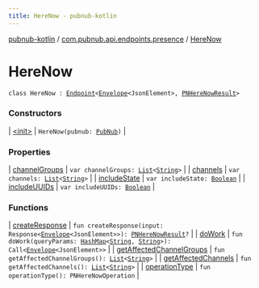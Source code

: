 ```yaml
---
title: HereNow - pubnub-kotlin
---
```


[pubnub-kotlin](../../index.html) / [com.pubnub.api.endpoints.presence](../index.html) / [HereNow](./index.html)

# HereNow

`class HereNow : `[`Endpoint`](../../com.pubnub.api/-endpoint/index.html)`<`[`Envelope`](../../com.pubnub.api.models.server/-envelope/index.html)`<JsonElement>, `[`PNHereNowResult`](../../com.pubnub.api.models.consumer.presence/-p-n-here-now-result/index.html)`>`

### Constructors

| [&lt;init&gt;](-init-.html) | `HereNow(pubnub: `[`PubNub`](../../com.pubnub.api/-pub-nub/index.html)`)` |

### Properties

| [channelGroups](channel-groups.html) | `var channelGroups: `[`List`](https://kotlinlang.org/api/latest/jvm/stdlib/kotlin.collections/-list/index.html)`<`[`String`](https://kotlinlang.org/api/latest/jvm/stdlib/kotlin/-string/index.html)`>` |
| [channels](channels.html) | `var channels: `[`List`](https://kotlinlang.org/api/latest/jvm/stdlib/kotlin.collections/-list/index.html)`<`[`String`](https://kotlinlang.org/api/latest/jvm/stdlib/kotlin/-string/index.html)`>` |
| [includeState](include-state.html) | `var includeState: `[`Boolean`](https://kotlinlang.org/api/latest/jvm/stdlib/kotlin/-boolean/index.html) |
| [includeUUIDs](include-u-u-i-ds.html) | `var includeUUIDs: `[`Boolean`](https://kotlinlang.org/api/latest/jvm/stdlib/kotlin/-boolean/index.html) |

### Functions

| [createResponse](create-response.html) | `fun createResponse(input: Response<`[`Envelope`](../../com.pubnub.api.models.server/-envelope/index.html)`<JsonElement>>): `[`PNHereNowResult`](../../com.pubnub.api.models.consumer.presence/-p-n-here-now-result/index.html)`?` |
| [doWork](do-work.html) | `fun doWork(queryParams: `[`HashMap`](https://docs.oracle.com/javase/6/docs/api/java/util/HashMap.html)`<`[`String`](https://kotlinlang.org/api/latest/jvm/stdlib/kotlin/-string/index.html)`, `[`String`](https://kotlinlang.org/api/latest/jvm/stdlib/kotlin/-string/index.html)`>): Call<`[`Envelope`](../../com.pubnub.api.models.server/-envelope/index.html)`<JsonElement>>` |
| [getAffectedChannelGroups](get-affected-channel-groups.html) | `fun getAffectedChannelGroups(): `[`List`](https://kotlinlang.org/api/latest/jvm/stdlib/kotlin.collections/-list/index.html)`<`[`String`](https://kotlinlang.org/api/latest/jvm/stdlib/kotlin/-string/index.html)`>` |
| [getAffectedChannels](get-affected-channels.html) | `fun getAffectedChannels(): `[`List`](https://kotlinlang.org/api/latest/jvm/stdlib/kotlin.collections/-list/index.html)`<`[`String`](https://kotlinlang.org/api/latest/jvm/stdlib/kotlin/-string/index.html)`>` |
| [operationType](operation-type.html) | `fun operationType(): PNHereNowOperation` |

